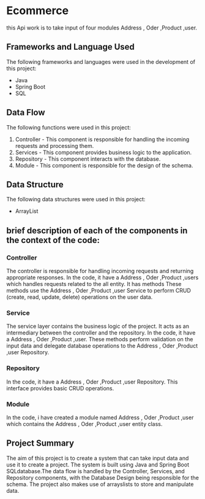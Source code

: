# Ecommerce 

this Api work is to take input of four modules Address , Oder ,Product ,user.

## Frameworks and Language Used

The following frameworks and languages were used in the development of this project:

- Java
- Spring Boot
- SQL 
## Data Flow

The following functions were used in this project:

1. Controller - This component is responsible for handling the incoming requests and processing them.
2. Services - This component provides business logic to the application.
3. Repository - This component interacts with the database.
4. Module - This component is responsible for the design of the schema.

## Data Structure

The following data structures were used in this project:

- ArrayList

## brief description of each of the components in the context of the code:

### Controller
The controller is responsible for handling incoming requests and returning appropriate responses. In the code, it have a Address , Oder ,Product ,users which handles requests related to the all entity. It has methods These methods use the Address , Oder ,Product ,user Service to perform CRUD (create, read, update, delete) operations on the user data.

### Service
The service layer contains the business logic of the project. It acts as an intermediary between the controller and the repository. In the code, it have a Address , Oder ,Product ,user. These methods perform validation on the input data and delegate database operations to the Address , Oder ,Product ,user Repository.

### Repository
In the code, it have a Address , Oder ,Product ,user Repository. This interface provides basic CRUD operations.

### Module
In the code, i have created a module named Address , Oder ,Product ,user which contains the Address , Oder ,Product ,user entity class. 

## Project Summary

The aim of this project is to create a system that can take input data and use it to create a project. The system is built using Java and Spring Boot SQLdatabase.The data flow is handled by the Controller, Services, and Repository components, with the Database Design being responsible for the schema. The project also makes use of arrayslists to store and manipulate data.
